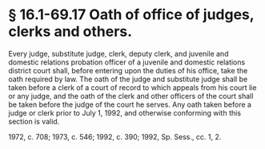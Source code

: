 # § 16.1-69.17 Oath of office of judges, clerks and others.

<p>Every judge, substitute judge, clerk, deputy clerk, and juvenile and domestic relations probation officer of a juvenile and domestic relations district court shall, before entering upon the duties of his office, take the oath required by law. The oath of the judge and substitute judge shall be taken before a clerk of a court of record to which appeals from his court lie or any judge, and the oath of the clerk and other officers of the court shall be taken before the judge of the court he serves. Any oath taken before a judge or clerk prior to July 1, 1992, and otherwise conforming with this section is valid.</p><p>1972, c. 708; 1973, c. 546; 1992, c. 390; 1992, Sp. Sess., cc. 1, 2.</p>